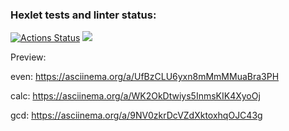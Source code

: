 ### Hexlet tests and linter status:
[![Actions Status](https://github.com/ID0NTMIND/frontend-project-lvl1/workflows/hexlet-check/badge.svg)](https://github.com/ID0NTMIND/frontend-project-lvl1/actions)
<a href="https://codeclimate.com/github/ID0NTMIND/frontend-project-lvl1/maintainability"><img src="https://api.codeclimate.com/v1/badges/7a708fae50cfaa1fca22/maintainability" /></a>

Preview: 

even:
https://asciinema.org/a/UfBzCLU6yxn8mMmMMuaBra3PH

calc:
https://asciinema.org/a/WK2OkDtwiys5InmsKIK4XyoOj

gcd: 
https://asciinema.org/a/9NV0zkrDcVZdXktoxhqOJC43g


